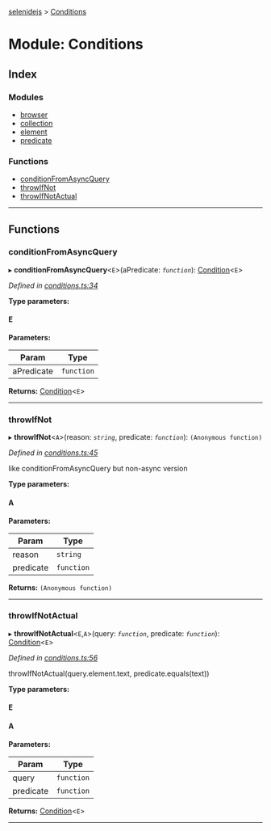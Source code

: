 [selenidejs](../README.md) > [Conditions](../modules/conditions.md)

# Module: Conditions

## Index

### Modules

* [browser](conditions.browser.md)
* [collection](conditions.collection.md)
* [element](conditions.element.md)
* [predicate](conditions.predicate.md)

### Functions

* [conditionFromAsyncQuery](conditions.md#conditionfromasyncquery)
* [throwIfNot](conditions.md#throwifnot)
* [throwIfNotActual](conditions.md#throwifnotactual)

---

## Functions

<a id="conditionfromasyncquery"></a>

###  conditionFromAsyncQuery

▸ **conditionFromAsyncQuery**<`E`>(aPredicate: *`function`*): [Condition](condition.md)<`E`>

*Defined in [conditions.ts:34](https://github.com/KnowledgeExpert/selenidejs/blob/master/lib/conditions.ts#L34)*

**Type parameters:**

#### E 
**Parameters:**

| Param | Type |
| ------ | ------ |
| aPredicate | `function` |

**Returns:** [Condition](condition.md)<`E`>

___
<a id="throwifnot"></a>

###  throwIfNot

▸ **throwIfNot**<`A`>(reason: *`string`*, predicate: *`function`*): `(Anonymous function)`

*Defined in [conditions.ts:45](https://github.com/KnowledgeExpert/selenidejs/blob/master/lib/conditions.ts#L45)*

like conditionFromAsyncQuery but non-async version

**Type parameters:**

#### A 
**Parameters:**

| Param | Type |
| ------ | ------ |
| reason | `string` |
| predicate | `function` |

**Returns:** `(Anonymous function)`

___
<a id="throwifnotactual"></a>

###  throwIfNotActual

▸ **throwIfNotActual**<`E`,`A`>(query: *`function`*, predicate: *`function`*): [Condition](condition.md)<`E`>

*Defined in [conditions.ts:56](https://github.com/KnowledgeExpert/selenidejs/blob/master/lib/conditions.ts#L56)*

throwIfNotActual(query.element.text, predicate.equals(text))

**Type parameters:**

#### E 
#### A 
**Parameters:**

| Param | Type |
| ------ | ------ |
| query | `function` |
| predicate | `function` |

**Returns:** [Condition](condition.md)<`E`>

___

